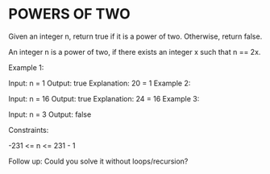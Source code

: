 # POWERS OF TWO
Given an integer n, return true if it is a power of two. Otherwise, return false.

An integer n is a power of two, if there exists an integer x such that n == 2x.

 

Example 1:

Input: n = 1
Output: true
Explanation: 20 = 1
Example 2:

Input: n = 16
Output: true
Explanation: 24 = 16
Example 3:

Input: n = 3
Output: false
 

Constraints:

-231 <= n <= 231 - 1
 

Follow up: Could you solve it without loops/recursion?
